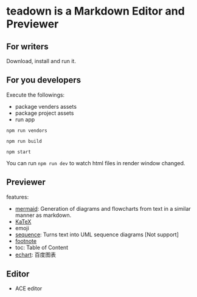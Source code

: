 # teadown is a Markdown Editor and Previewer
## For writers

Download, install and run it.

## For you developers

Execute the followings: 
- package venders assets
- package project assets
- run app


```
npm run vendors

npm run build

npm start
```

You can run `npm run dev` to watch html files in render window changed.

## Previewer

features:

- [mermaid](https://knsv.github.io/mermaid/): Generation of diagrams and flowcharts from text in a similar manner as markdown.
- [KaTeX](https://github.com/Khan/KaTeX)
- emoji
- [sequence](https://bramp.github.io/js-sequence-diagrams/): Turns text into UML sequence diagrams [Not support]
- [footnote](http://pandoc.org/MANUAL.html#footnotes)
- toc: Table of Content
- [echart](http://echarts.baidu.com/): 百度图表

## Editor

- ACE editor




